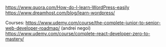https://www.quora.com/How-do-I-learn-WordPress-easily
https://www.dreamhost.com/blog/learn-wordpress/


Courses:
https://www.udemy.com/course/the-complete-junior-to-senior-web-developer-roadmap/ (andrei negoi)
https://www.udemy.com/course/complete-react-developer-zero-to-mastery/


